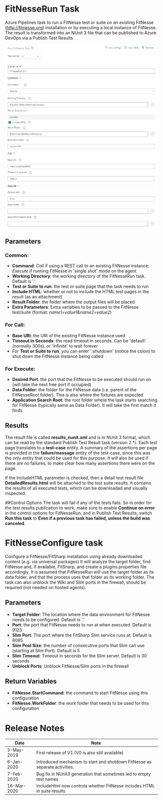 # FitNesseRun Task
Azure Pipelines task to run a FitNesse test or suite on an existing FitNesse (http://fitnesse.org) installation or by executing a local instance of FitNesse. The result is transformed into an NUnit 3 file that can be published to Azure DevOps via a Publish Test Results 

![FitNesseRun parameters](Screenshot-ParametersV1.png)

## Parameters
### Common:
- **Command**: *Call* if using a REST call to an existing FitNesse instance; *Execute* if running FitNesse in 'single shot' mode on the agent
- **Working Directory**: the working directory of the FitNesseRun task. Default is '.'
- **Test or Suite to run**: the test or suite page that the task needs to run
- **Include HTML**: whether or not to include the HTML test pages in the result (as an attachment)
- **Result Folder**: the folder where the output files will be placed
- **Extra Parameters**: Extra variables to be passed to the FitNesse test/suite (format: *name1=value1&name2=value2*)

### For Call:
- **Base URI**: the URI of the existing FitNesse instance used
- **Timeout in Seconds**: the read timeout in seconds. Can be 'default' (normally 300s), or 'infinite' to wait forever
- For **Test or Suite to run**, you can enter ':shutdown' (notice the colon) to shut down the FitNesse instance being called

### For Execute:
- **Desired Port**: the port that the FitNesse to be executed should run on (will take the next free port if occupied)
- **Data Folder**: the folder for the FitNesse data (i.e. parent of the FitNesseRoot folder). This is also where the fixtures are expected
- **Application Search Root**: the root folder where the task starts searching for FitNesse (typically same as Data Folder). It will take the first match it finds

## Results
The result file is called **results_nunit.xml** and is in NUnit 3 format, which can be read by the standard Publish Test Result task (version 2.\*). Each test page translates to a **test-case** entity. A summary of the assertions per page is provided in the **failure/message** entity of the test-case, since this was the only entity that could be used for this purpose. It will also be used if there are no failures, to make clear how many assertions there were on the page. 

If the IncludeHTML parameter is checked, then a detail test result file **DetailedResults.html** will be attached to the test suite results. It contains the results of all executed tests, which can be downloadad and visually inspected.

##Control Options
The task will fail if any of the tests fails. So in order for the test results publication to work, make sure to enable **Continue on error** in the control options for FitNesseRun, and in Publish Test Results, switch **Run this task** to **Even if a previous task has failed, unless the build was canceled**.

# FitNesseConfigure task
Configure a FitNesse/FitSharp installation using already downloaded content (e.g. via universal packages)
It will analyze the target folder, find FitNesse and, if available, FitSharp, and create a plugins.properties file accordingly.
It is assumed that FitNesseRun will use the target folder as its data folder, and that the process uses that folder as its working folder.
The task can also unblock the Wiki and Slim ports in the firewall, should be required (not needed on hosted agents).

## Parameters	
- **Target Folder**: The location where the data environment for FitNesse needs to be configured. Default is '.'
- **Port**: the port that FitNesse needs to run at when executed. Default is 9123
- **Slim Port**: The port where the FitSharp Slim service runs at. Default is 8085
- **Siim Pool Size**: the number of consecutive ports that Slim can use (starting at Slim Port). Default is 5
- **Slim Timeout**: Timeout in seconds for the Slim server. Default is 30 seconds
- **Unblock Ports**: Unblock FitNesse/Slim ports in the firewall

## Return Variables
- **FitNesse.StartCommand**: the command to start FitNesse using this configuration
- **FitNesse.WorkFolder**: the work folder that needs to be used for this configuration

# Release Notes
|Date|Note|
|---|---|
|3-May-2019|First release of V1 (V0 is also still available)|
|6-Jan-2020|Introduced mechanism to start and shutdown FitNesse as separate activities.|
|7-Feb-2020|Bug fix in NUnit3 generation that sometimes led to empty test names|
|16-Mar-2020|IncludeHtml now controls whether FitNesse includes HTML in suite results|